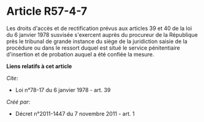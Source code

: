 # Article R57-4-7

Les droits d'accès et de rectification prévus aux articles 39 et 40 de la loi du 6 janvier 1978 susvisée s'exercent auprès du
procureur de la République près le tribunal de grande instance du siège de la juridiction saisie de la procédure ou dans le
ressort duquel est situé le service pénitentiaire d'insertion et de probation auquel a été confiée la mesure.

**Liens relatifs à cet article**

_Cite_:

  - Loi n°78-17 du 6 janvier 1978 - art. 39

_Créé par_:

  - Décret n°2011-1447 du 7 novembre 2011 - art. 1
